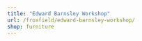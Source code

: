 ```yaml
---
title: "Edward Barnsley Workshop"
url: /froxfield/edward-barnsley-workshop/
shop: furniture
---
```

